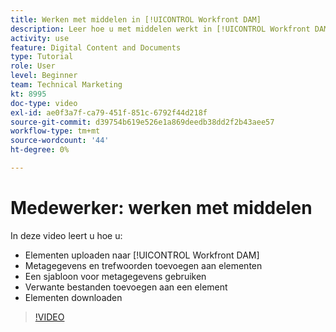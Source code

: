 ```yaml
---
title: Werken met middelen in [!UICONTROL Workfront DAM]
description: Leer hoe u met middelen werkt in [!UICONTROL Workfront DAM].
activity: use
feature: Digital Content and Documents
type: Tutorial
role: User
level: Beginner
team: Technical Marketing
kt: 8995
doc-type: video
exl-id: ae0f3a7f-ca79-451f-851c-6792f44d218f
source-git-commit: d39754b619e526e1a869deedb38dd2f2b43aee57
workflow-type: tm+mt
source-wordcount: '44'
ht-degree: 0%

---
```


# Medewerker: werken met middelen

In deze video leert u hoe u:

* Elementen uploaden naar [!UICONTROL Workfront DAM]
* Metagegevens en trefwoorden toevoegen aan elementen
* Een sjabloon voor metagegevens gebruiken
* Verwante bestanden toevoegen aan een element
* Elementen downloaden

>[!VIDEO](https://video.tv.adobe.com/v/335255/?quality=12)
